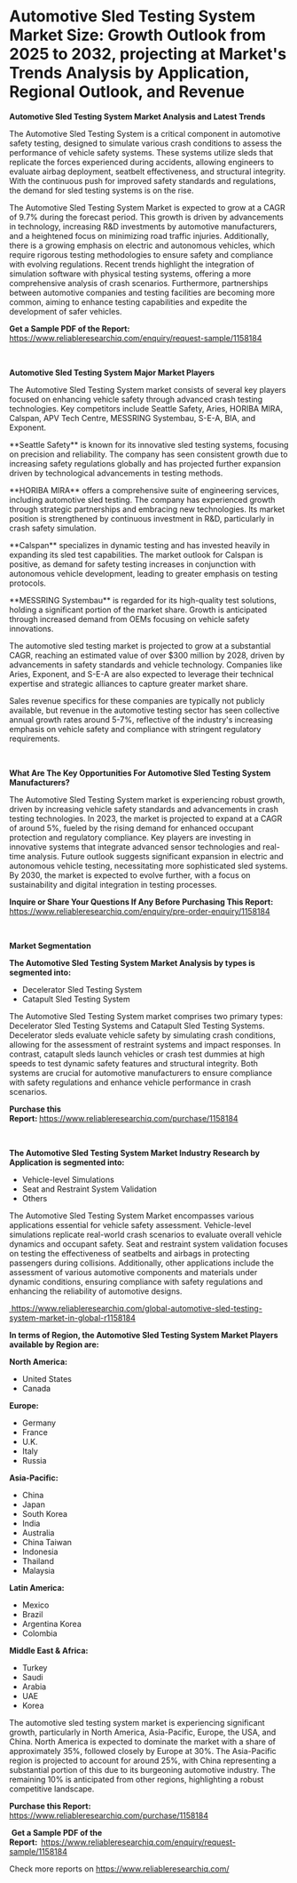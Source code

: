 <p><h1>Automotive Sled Testing System Market Size: Growth Outlook from 2025 to 2032, projecting at Market's Trends Analysis by Application, Regional Outlook, and Revenue</h1></p><p><strong>Automotive Sled Testing System Market Analysis and Latest Trends</strong></p>
<p><p>The Automotive Sled Testing System is a critical component in automotive safety testing, designed to simulate various crash conditions to assess the performance of vehicle safety systems. These systems utilize sleds that replicate the forces experienced during accidents, allowing engineers to evaluate airbag deployment, seatbelt effectiveness, and structural integrity. With the continuous push for improved safety standards and regulations, the demand for sled testing systems is on the rise.</p><p>The Automotive Sled Testing System Market is expected to grow at a CAGR of 9.7% during the forecast period. This growth is driven by advancements in technology, increasing R&D investments by automotive manufacturers, and a heightened focus on minimizing road traffic injuries. Additionally, there is a growing emphasis on electric and autonomous vehicles, which require rigorous testing methodologies to ensure safety and compliance with evolving regulations. Recent trends highlight the integration of simulation software with physical testing systems, offering a more comprehensive analysis of crash scenarios. Furthermore, partnerships between automotive companies and testing facilities are becoming more common, aiming to enhance testing capabilities and expedite the development of safer vehicles.</p></p>
<p><strong>Get a Sample PDF of the Report:&nbsp;</strong> <a href="https://www.reliableresearchiq.com/enquiry/request-sample/1158184?utm_campaign=1842&utm_medium=2&utm_source=Github&utm_content=ia&utm_term=24022025&utm_id=automotive-sled-testing-system">https://www.reliableresearchiq.com/enquiry/request-sample/1158184</a></p>
<p>&nbsp;</p>
<p><strong>Automotive Sled Testing System Major Market Players</strong></p>
<p><p>The Automotive Sled Testing System market consists of several key players focused on enhancing vehicle safety through advanced crash testing technologies. Key competitors include Seattle Safety, Aries, HORIBA MIRA, Calspan, APV Tech Centre, MESSRING Systembau, S-E-A, BIA, and Exponent.</p><p>**Seattle Safety** is known for its innovative sled testing systems, focusing on precision and reliability. The company has seen consistent growth due to increasing safety regulations globally and has projected further expansion driven by technological advancements in testing methods.</p><p>**HORIBA MIRA** offers a comprehensive suite of engineering services, including automotive sled testing. The company has experienced growth through strategic partnerships and embracing new technologies. Its market position is strengthened by continuous investment in R&D, particularly in crash safety simulation.</p><p>**Calspan** specializes in dynamic testing and has invested heavily in expanding its sled test capabilities. The market outlook for Calspan is positive, as demand for safety testing increases in conjunction with autonomous vehicle development, leading to greater emphasis on testing protocols.</p><p>**MESSRING Systembau** is regarded for its high-quality test solutions, holding a significant portion of the market share. Growth is anticipated through increased demand from OEMs focusing on vehicle safety innovations. </p><p>The automotive sled testing market is projected to grow at a substantial CAGR, reaching an estimated value of over $300 million by 2028, driven by advancements in safety standards and vehicle technology. Companies like Aries, Exponent, and S-E-A are also expected to leverage their technical expertise and strategic alliances to capture greater market share.</p><p>Sales revenue specifics for these companies are typically not publicly available, but revenue in the automotive testing sector has seen collective annual growth rates around 5-7%, reflective of the industry's increasing emphasis on vehicle safety and compliance with stringent regulatory requirements.</p></p>
<p>&nbsp;</p>
<p><strong>What Are The Key Opportunities For Automotive Sled Testing System Manufacturers?</strong></p>
<p><p>The Automotive Sled Testing System market is experiencing robust growth, driven by increasing vehicle safety standards and advancements in crash testing technologies. In 2023, the market is projected to expand at a CAGR of around 5%, fueled by the rising demand for enhanced occupant protection and regulatory compliance. Key players are investing in innovative systems that integrate advanced sensor technologies and real-time analysis. Future outlook suggests significant expansion in electric and autonomous vehicle testing, necessitating more sophisticated sled systems. By 2030, the market is expected to evolve further, with a focus on sustainability and digital integration in testing processes.</p></p>
<p><strong>Inquire or Share Your Questions If Any Before Purchasing This Report:</strong> <a href="https://www.reliableresearchiq.com/enquiry/pre-order-enquiry/1158184?utm_campaign=1842&utm_medium=2&utm_source=Github&utm_content=ia&utm_term=24022025&utm_id=automotive-sled-testing-system">https://www.reliableresearchiq.com/enquiry/pre-order-enquiry/1158184</a></p>
<p>&nbsp;</p>
<p><strong>Market Segmentation</strong></p>
<p><strong>The Automotive Sled Testing System Market Analysis by types is segmented into:</strong></p>
<p><ul><li>Decelerator Sled Testing System</li><li>Catapult Sled Testing System</li></ul></p>
<p><p>The Automotive Sled Testing System market comprises two primary types: Decelerator Sled Testing Systems and Catapult Sled Testing Systems. Decelerator sleds evaluate vehicle safety by simulating crash conditions, allowing for the assessment of restraint systems and impact responses. In contrast, catapult sleds launch vehicles or crash test dummies at high speeds to test dynamic safety features and structural integrity. Both systems are crucial for automotive manufacturers to ensure compliance with safety regulations and enhance vehicle performance in crash scenarios.</p></p>
<p><strong>Purchase this Report:&nbsp;</strong><a href="https://www.reliableresearchiq.com/purchase/1158184?utm_campaign=1842&utm_medium=2&utm_source=Github&utm_content=ia&utm_term=24022025&utm_id=automotive-sled-testing-system">https://www.reliableresearchiq.com/purchase/1158184</a></p>
<p>&nbsp;</p>
<p><strong>The Automotive Sled Testing System Market Industry Research by Application is segmented into:</strong></p>
<p><ul><li>Vehicle-level Simulations</li><li>Seat and Restraint System Validation</li><li>Others</li></ul></p>
<p><p>The Automotive Sled Testing System Market encompasses various applications essential for vehicle safety assessment. Vehicle-level simulations replicate real-world crash scenarios to evaluate overall vehicle dynamics and occupant safety. Seat and restraint system validation focuses on testing the effectiveness of seatbelts and airbags in protecting passengers during collisions. Additionally, other applications include the assessment of various automotive components and materials under dynamic conditions, ensuring compliance with safety regulations and enhancing the reliability of automotive designs.</p></p>
<p><a href="https://www.reliableresearchiq.com/global-automotive-sled-testing-system-market-in-global-r1158184?utm_campaign=1842&utm_medium=2&utm_source=Github&utm_content=ia&utm_term=24022025&utm_id=automotive-sled-testing-system">&nbsp;https://www.reliableresearchiq.com/global-automotive-sled-testing-system-market-in-global-r1158184</a></p>
<p><strong>In terms of Region, the Automotive Sled Testing System Market Players available by Region are:</strong></p>
<p>
    <p> <strong> North America: </strong>
        <ul>
            <li>United States</li>
            <li>Canada</li>
        </ul>
        </p> 
    <p> <strong> Europe: </strong>
        <ul>
            <li>Germany</li>
            <li>France</li>
            <li>U.K.</li>
            <li>Italy</li>
            <li>Russia</li>
        </ul>
        </p> 
    <p> <strong> Asia-Pacific: </strong>
        <ul>
            <li>China</li>
            <li>Japan</li>
            <li>South Korea</li>
            <li>India</li>
            <li>Australia</li>
            <li>China Taiwan</li>
            <li>Indonesia</li>
            <li>Thailand</li>
            <li>Malaysia</li>
        </ul>
        </p> 
    <p> <strong> Latin America: </strong>
        <ul>
            <li>Mexico</li>
            <li>Brazil</li>
            <li>Argentina Korea</li>
            <li>Colombia</li>
        </ul>
        </p> 
    <p> <strong> Middle East & Africa: </strong>
        <ul>
            <li>Turkey</li>
            <li>Saudi</li>
            <li>Arabia</li>
            <li>UAE</li>
            <li>Korea</li>
        </ul>
    </p>
    </p>
<p><p>The automotive sled testing system market is experiencing significant growth, particularly in North America, Asia-Pacific, Europe, the USA, and China. North America is expected to dominate the market with a share of approximately 35%, followed closely by Europe at 30%. The Asia-Pacific region is projected to account for around 25%, with China representing a substantial portion of this due to its burgeoning automotive industry. The remaining 10% is anticipated from other regions, highlighting a robust competitive landscape.</p></p>
<p><strong>Purchase this Report: </strong><a href="https://www.reliableresearchiq.com/purchase/1158184?utm_campaign=1842&utm_medium=2&utm_source=Github&utm_content=ia&utm_term=24022025&utm_id=automotive-sled-testing-system">https://www.reliableresearchiq.com/purchase/1158184</a></p>
<p>&nbsp;<strong>Get a Sample PDF of the Report:&nbsp;&nbsp;</strong><a href="https://www.reliableresearchiq.com/enquiry/request-sample/1158184?utm_campaign=1842&utm_medium=2&utm_source=Github&utm_content=ia&utm_term=24022025&utm_id=automotive-sled-testing-system">https://www.reliableresearchiq.com/enquiry/request-sample/1158184</a></p>
<p><strong></strong></p>
<p>Check more reports on <a href="https://www.reliableresearchiq.com/?utm_campaign=1842&utm_medium=2&utm_source=Github&utm_content=ia&utm_term=24022025&utm_id=automotive-sled-testing-system">https://www.reliableresearchiq.com/</a></p>